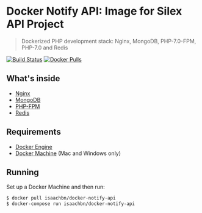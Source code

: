 # Docker Notify API: Image for Silex API Project

> Dockerized PHP development stack: Nginx, MongoDB, PHP-7.0-FPM, PHP-7.0 and Redis

[![Build Status](https://travis-ci.org/isaachbn/docker-notify-api.svg)](https://travis-ci.org/isaachbn/docker-notify-api)
[![Docker Pulls](https://img.shields.io/docker/pulls/isaachbn/docker-notify-api.svg?maxAge=2592000)](https://img.shields.io/docker/pulls/isaachbn/docker-notify-api)

## What's inside

* [Nginx](http://nginx.org/)
* [MongoDB](http://www.mongodb.org/)
* [PHP-FPM](http://php-fpm.org/)
* [Redis](http://redis.io/)

## Requirements

* [Docker Engine](https://docs.docker.com/installation/)
* [Docker Machine](https://docs.docker.com/machine/) (Mac and Windows only)

## Running

Set up a Docker Machine and then run:

```sh
$ docker pull isaachbn/docker-notify-api
$ docker-compose run isaachbn/docker-notify-api
```
